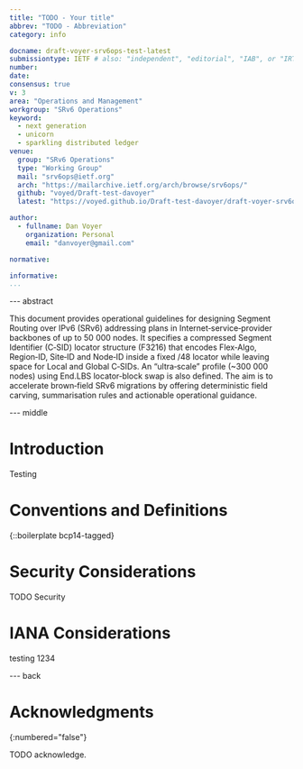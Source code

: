 ```yaml
---
title: "TODO - Your title"
abbrev: "TODO - Abbreviation"
category: info

docname: draft-voyer-srv6ops-test-latest
submissiontype: IETF # also: "independent", "editorial", "IAB", or "IRTF"
number:
date:
consensus: true
v: 3
area: "Operations and Management"
workgroup: "SRv6 Operations"
keyword:
  - next generation
  - unicorn
  - sparkling distributed ledger
venue:
  group: "SRv6 Operations"
  type: "Working Group"
  mail: "srv6ops@ietf.org"
  arch: "https://mailarchive.ietf.org/arch/browse/srv6ops/"
  github: "voyed/Draft-test-davoyer"
  latest: "https://voyed.github.io/Draft-test-davoyer/draft-voyer-srv6ops-test.html"

author:
  - fullname: Dan Voyer
    organization: Personal
    email: "danvoyer@gmail.com"

normative:

informative:
...
```


--- abstract

   This document provides operational guidelines for designing Segment
   Routing over IPv6 (SRv6) addressing plans in Internet‑service‑provider
   backbones of up to 50 000 nodes.  It specifies a compressed Segment
   Identifier (C‑SID) locator structure (F3216) that encodes Flex‑Algo,
   Region‑ID, Site‑ID and Node‑ID inside a fixed /48 locator while
   leaving space for Local and Global C‑SIDs.  An “ultra‑scale” profile
   (~300 000 nodes) using End.LBS locator‑block swap is also defined.
   The aim is to accelerate brown‑field SRv6 migrations by offering
   deterministic field carving, summarisation rules and actionable
   operational guidance.

--- middle

# Introduction

Testing

# Conventions and Definitions

{::boilerplate bcp14-tagged}

# Security Considerations

TODO Security

# IANA Considerations

testing 1234

--- back

# Acknowledgments
{:numbered="false"}

TODO acknowledge.

